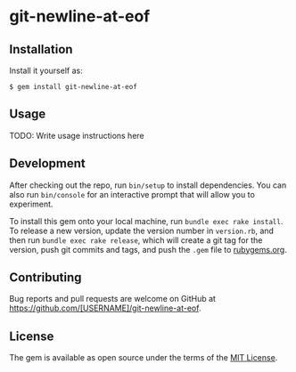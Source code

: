 # git-newline-at-eof

## Installation

Install it yourself as:

    $ gem install git-newline-at-eof

## Usage

TODO: Write usage instructions here

## Development

After checking out the repo, run `bin/setup` to install dependencies. You can also run `bin/console` for an interactive prompt that will allow you to experiment.

To install this gem onto your local machine, run `bundle exec rake install`. To release a new version, update the version number in `version.rb`, and then run `bundle exec rake release`, which will create a git tag for the version, push git commits and tags, and push the `.gem` file to [rubygems.org](https://rubygems.org).

## Contributing

Bug reports and pull requests are welcome on GitHub at https://github.com/[USERNAME]/git-newline-at-eof.


## License

The gem is available as open source under the terms of the [MIT License](http://opensource.org/licenses/MIT).

